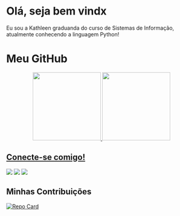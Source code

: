 # Olá, seja bem vindx
Eu sou a Kathleen graduanda do curso de Sistemas de Informação, atualmente conhecendo a linguagem Python! 

# Meu GitHub 

<div align="center">
  <a href="https://github.com/KathleenFerreira18">
  <img height="180em" src="https://github-readme-stats.vercel.app/api?username=KathleenFerreira18&show_icons=true&theme=dracula&include_all_commits=true&count_private=true"/>
  <img height="180em" src="https://github-readme-stats.vercel.app/api/top-langs/?username=KathleenFerreira18&layout=compact&langs_count=7&theme=dracula"/>
</div>

## Conecte-se comigo!

<div> 
 	<a href="https://www.linkedin.com/in/kathleen-ferreira-845367189" target="_blank"><img src="https://img.shields.io/badge/-LinkedIn-%230077B5?style=for-the-badge&logo=linkedin&logoColor=white" target="_blank"></a> 
  <a href ="ferreirakathleen219@gmail.com"><img src="https://img.shields.io/badge/Gmail-D14836?style=for-the-badge&logo=gmail&logoColor=white"></a>
 <a href="https://discord.gg/9978" target="_blank"><img src="https://img.shields.io/badge/Discord-7289DA?style=for-the-badge&logo=discord&logoColor=white" target="_blank"></a> 
</div>

## Minhas Contribuições

[![Repo Card](https://github-readme-stats.vercel.app/api/pin/?username=avieiras&repo=dio-lab-open-source&bg_color=000&border_color=30A3DC&show_icons=true&icon_color=30A3DC&title_color=E94D5F&text_color=FFF)](https://github.com/KathleenFerreira18/dio-lab-open-source)
